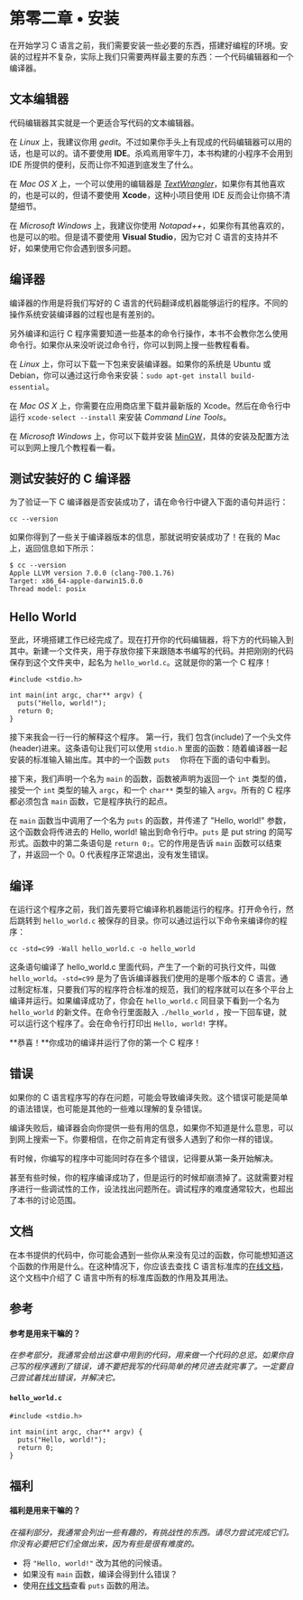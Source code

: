 # 第零二章 • 安装

在开始学习 C 语言之前，我们需要安装一些必要的东西，搭建好编程的环境。安装的过程并不复杂，实际上我们只需要两样最主要的东西：一个代码编辑器和一个编译器。

## 文本编辑器

代码编辑器其实就是一个更适合写代码的文本编辑器。

在 *Linux* 上，我建议你用 *gedit*。不过如果你手头上有现成的代码编辑器可以用的话，也是可以的。请不要使用  **IDE**。杀鸡焉用宰牛刀，本书构建的小程序不会用到 IDE 所提供的便利，反而让你不知道到底发生了什么。

在 *Mac OS X* 上，一个可以使用的编辑器是 [*TextWrangler*](http://www.barebones.com/products/textwrangler/)，如果你有其他喜欢的，也是可以的，但请不要使用 **Xcode**，这种小项目使用 IDE 反而会让你搞不清楚细节。

在 *Microsoft Windows* 上，我建议你使用 *Notapad++*，如果你有其他喜欢的，也是可以的啦。但是请不要使用 **Visual Studio**，因为它对 C 语言的支持并不好，如果使用它你会遇到很多问题。

## 编译器

编译器的作用是将我们写好的 C 语言的代码翻译成机器能够运行的程序。不同的操作系统安装编译器的过程也是有差别的。

另外编译和运行 C 程序需要知道一些基本的命令行操作，本书不会教你怎么使用命令行。如果你从来没听说过命令行，你可以到网上搜一些教程看看。

在 *Linux* 上，你可以下载一下包来安装编译器。如果你的系统是 Ubuntu 或 Debian，你可以通过这行命令来安装：`sudo apt-get install build-essential`。

在 *Mac OS X* 上，你需要在应用商店里下载并最新版的 Xcode。然后在命令行中运行 `xcode-select --install` 来安装 *Command Line Tools*。

在 *Microsoft Windows* 上，你可以下载并安装 [MinGW](http://www.mingw.org/)，具体的安装及配置方法可以到网上搜几个教程看一看。

## 测试安装好的 C 编译器

为了验证一下 C 编译器是否安装成功了，请在命令行中键入下面的语句并运行：

    cc --version

如果你得到了一些关于编译器版本的信息，那就说明安装成功了！在我的 Mac 上，返回信息如下所示：

    $ cc --version
    Apple LLVM version 7.0.0 (clang-700.1.76)
    Target: x86_64-apple-darwin15.0.0
    Thread model: posix

## Hello World

至此，环境搭建工作已经完成了。现在打开你的代码编辑器，将下方的代码输入到其中。新建一个文件夹，用于存放你接下来跟随本书编写的代码。并把刚刚的代码保存到这个文件夹中，起名为 `hello_world.c`。这就是你的第一个 C 程序！

    #include <stdio.h>

    int main(int argc, char** argv) {
      puts("Hello, world!");
      return 0;
    }

接下来我会一行一行的解释这个程序。
第一行，我们 包含(include)了一个头文件(header)进来。这条语句让我们可以使用 `stdio.h` 里面的函数：随着编译器一起安装的标准输入输出库。其中的一个函数 `puts  ` 你将在下面的语句中看到。

接下来，我们声明一个名为 `main` 的函数，函数被声明为返回一个 `int` 类型的值，接受一个 `int` 类型的输入 `argc`，和一个 `char**` 类型的输入 `argv`。所有的 C 程序都必须包含 `main` 函数，它是程序执行的起点。

在 `main` 函数当中调用了一个名为 `puts` 的函数，并传递了 "Hello, world!" 参数，这个函数会将传进去的 Hello, world! 输出到命令行中。`puts` 是 put string 的简写形式。函数中的第二条语句是 `return 0;`。它的作用是告诉 `main` 函数可以结束了，并返回一个 0。0 代表程序正常退出，没有发生错误。

## 编译

在运行这个程序之前，我们首先要将它编译称机器能运行的程序。打开命令行，然后跳转到 `hello_world.c` 被保存的目录。你可以通过运行以下命令来编译你的程序：

    cc -std=c99 -Wall hello_world.c -o hello_world
    
这条语句编译了 hello_world.c 里面代码，产生了一个新的可执行文件，叫做 `hello_world`。`-std=c99` 是为了告诉编译器我们使用的是哪个版本的 C 语言。通过制定标准，只要我们写的程序符合标准的规范，我们的程序就可以在多个平台上编译并运行。如果编译成功了，你会在 `hello_world.c` 同目录下看到一个名为 `hello_world` 的新文件。在命令行里面敲入 `./hello_world` ，按一下回车键，就可以运行这个程序了。会在命令行打印出 `Hello, world!` 字样。

**恭喜！**你成功的编译并运行了你的第一个 C 程序！

## 错误

如果你的 C 语言程序写的存在问题，可能会导致编译失败。这个错误可能是简单的语法错误，也可能是其他的一些难以理解的复杂错误。

编译失败后，编译器会向你提供一些有用的信息，如果你不知道是什么意思，可以到网上搜索一下。你要相信，在你之前肯定有很多人遇到了和你一样的错误。

有时候，你编写的程序中可能同时存在多个错误，记得要从第一条开始解决。

甚至有些时候，你的程序编译成功了，但是运行的时候却崩溃掉了。这就需要对程序进行一些调试性的工作，设法找出问题所在。调试程序的难度通常较大，也超出了本书的讨论范围。

## 文档

在本书提供的代码中，你可能会遇到一些你从来没有见过的函数，你可能想知道这个函数的作用是什么。在这种情况下，你应该去查找 C 语言标准库的[在线文档](http://en.cppreference.com/w/c)，这个文档中介绍了 C 语言中所有的标准库函数的作用及其用法。

## 参考

#### 参考是用来干嘛的？

*在参考部分，我通常会给出这章中用到的代码，用来做一个代码的总览。如果你自己写的程序遇到了错误，请不要把我写的代码简单的拷贝进去就完事了。一定要自己尝试着找出错误，并解决它。*

#### `hello_world.c`

    #include <stdio.h>

    int main(int argc, char** argv) {
      puts("Hello, world!");
      return 0;
    }

## 福利

#### 福利是用来干嘛的？

*在福利部分，我通常会列出一些有趣的，有挑战性的东西。请尽力尝试完成它们。你没有必要把它们全做出来，因为有些是很有难度的。*

* 将 `"Hello, world!"` 改为其他的问候语。
* 如果没有 `main` 函数，编译会得到什么错误？
* 使用[在线文档](http://en.cppreference.com/w/c)查看 `puts` 函数的用法。